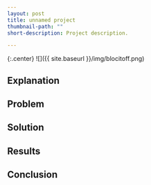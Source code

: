 ```yaml
---
layout: post
title: unnamed project
thumbnail-path: ""
short-description: Project description.

---
```


{:.center}
![]({{ site.baseurl }}/img/blocitoff.png)

## Explanation


## Problem


## Solution



## Results






## Conclusion

